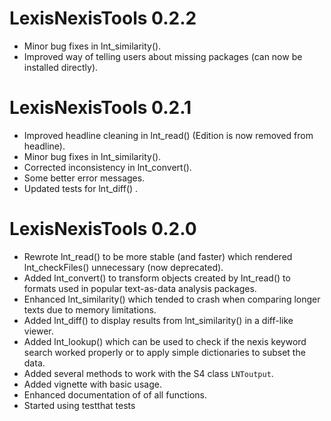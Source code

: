 # LexisNexisTools 0.2.2

* Minor bug fixes in lnt_similarity().
* Improved way of telling users about missing packages (can now be installed directly).

# LexisNexisTools 0.2.1

* Improved headline cleaning in lnt_read() (Edition is now removed from headline).
* Minor bug fixes in lnt_similarity().
* Corrected inconsistency in lnt_convert().
* Some better error messages.
* Updated tests for lnt_diff() .

# LexisNexisTools 0.2.0

* Rewrote lnt_read() to be more stable (and faster) which rendered lnt_checkFiles() unnecessary (now deprecated).
* Added lnt_convert() to transform objects created by lnt_read() to formats used in popular text-as-data analysis packages.
* Enhanced lnt_similarity() which tended to crash when comparing longer texts due to memory limitations.
* Added lnt_diff() to display results from lnt_similarity() in a diff-like viewer.
* Added lnt_lookup() which can be used to check if the nexis keyword search worked properly or to apply simple dictionaries to subset the data.
* Added several methods to work with the S4 class `LNToutput`.
* Added vignette with basic usage.
* Enhanced documentation of of all functions.
* Started using testthat tests
